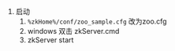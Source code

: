 1. 启动
    1. `%zkHome%/conf/zoo_sample.cfg` 改为zoo.cfg
    2. windows 双击 zkServer.cmd   
    3. zkServer start

